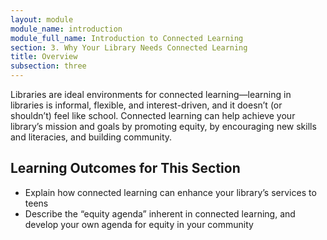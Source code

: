 ```yaml
---
layout: module
module_name: introduction
module_full_name: Introduction to Connected Learning
section: 3. Why Your Library Needs Connected Learning
title: Overview
subsection: three
---
```


Libraries are ideal environments for connected learning—learning in libraries is informal, flexible, and interest-driven, and it doesn’t (or shouldn’t) feel like school. Connected learning can help achieve your library’s mission and goals by promoting equity, by encouraging new skills and literacies, and building community. 

## Learning Outcomes for This Section
<ul class="fancy">
<li>Explain how connected learning can enhance your library’s services to teens</li>
<li>Describe the “equity agenda” inherent in connected learning, and develop your own agenda for equity in your community</li>
</ul>

